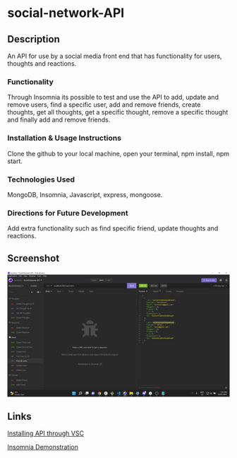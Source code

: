 # social-network-API

## Description

An API for use by a social media front end that has functionality for users, thoughts and reactions.

### Functionality

Through Insomnia its possible to test and use the API to add, update and remove users, find a specific user, add and remove friends, create thoughts, get all thoughts, get a specific thought, remove a specific thought and finally add and remove friends.

### Installation & Usage Instructions

Clone the github to your local machine, open your terminal, npm install, npm start.

### Technologies Used

MongoDB, Insomnia, Javascript, express, mongoose.

### Directions for Future Development

Add extra functionality such as find specific friend, update thoughts and reactions.

## Screenshot

![ss](local.jpg)

## Links

[Installing API through VSC](https://drive.google.com/file/d/1OaUV9eq9fY_p2ZqofB466OHQzkQilRYM/view?usp=sharing)

[Insomnia Demonstration](https://drive.google.com/file/d/1C7ZEtIAmRnHckk378r3unrrHXaPvQXRZ/view?usp=sharing)